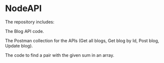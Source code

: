 # NodeAPI

The repository includes:

The Blog API code.

The Postman collection for the APIs (Get all blogs, Get blog by Id, Post blog, Update blog).

The code to find a pair with the given sum in an array.
